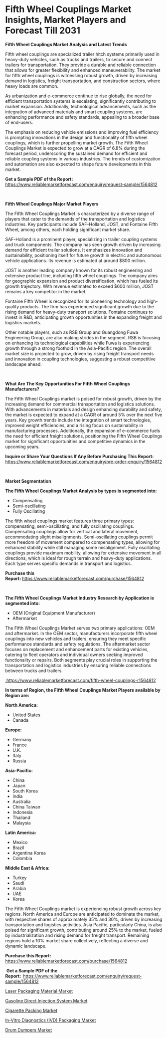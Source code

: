 <p><h1>Fifth Wheel Couplings Market Insights, Market Players and Forecast Till 2031</h1></p><p><strong>Fifth Wheel Couplings Market Analysis and Latest Trends</strong></p>
<p><p>Fifth wheel couplings are specialized trailer hitch systems primarily used in heavy-duty vehicles, such as trucks and trailers, to secure and connect trailers for transportation. They provide a durable and reliable connection that allows for greater flexibility and enhanced maneuverability. The market for fifth wheel couplings is witnessing robust growth, driven by increasing demand in logistics, freight transportation, and construction sectors, where heavy loads are common.</p><p>As urbanization and e-commerce continue to rise globally, the need for efficient transportation systems is escalating, significantly contributing to market expansion. Additionally, technological advancements, such as the integration of advanced materials and smart coupling systems, are enhancing performance and safety standards, appealing to a broader base of end-users. </p><p>The emphasis on reducing vehicle emissions and improving fuel efficiency is prompting innovations in the design and functionality of fifth wheel couplings, which is further propelling market growth. The Fifth Wheel Couplings Market is expected to grow at a CAGR of 6.8% during the forecast period, underscoring the sustained demand for efficient and reliable coupling systems in various industries. The trends of customization and automation are also expected to shape future developments in this market.</p></p>
<p><strong>Get a Sample PDF of the Report:&nbsp;</strong> <a href="https://www.reliablemarketforecast.com/enquiry/request-sample/1564812?utm_campaign=1080&utm_medium=2&utm_source=Github&utm_content=ia&utm_term=03112024&utm_id=fifth-wheel-couplings">https://www.reliablemarketforecast.com/enquiry/request-sample/1564812</a></p>
<p>&nbsp;</p>
<p><strong>Fifth Wheel Couplings Major Market Players</strong></p>
<p><p>The Fifth Wheel Couplings Market is characterized by a diverse range of players that cater to the demands of the transportation and logistics industries. Key participants include SAF-Holland, JOST, and Fontaine Fifth Wheel, among others, each holding significant market share.</p><p>SAF-Holland is a prominent player, specializing in trailer coupling systems and truck components. The company has seen growth driven by increasing demand for efficient trailer solutions. It emphasizes innovation and sustainability, positioning itself for future growth in electric and autonomous vehicle applications. Its revenue is estimated at around $800 million.</p><p>JOST is another leading company known for its robust engineering and extensive product line, including fifth wheel couplings. The company aims for geographic expansion and product diversification, which has fueled its growth trajectory. With revenue estimated to exceed $600 million, JOST remains a key competitor in the market.</p><p>Fontaine Fifth Wheel is recognized for its pioneering technology and high-quality products. The firm has experienced significant growth due to the rising demand for heavy-duty transport solutions. Fontaine continues to invest in R&D, anticipating growth opportunities in the expanding freight and logistics markets.</p><p>Other notable players, such as RSB Group and Guangdong Fuwa Engineering Group, are also making strides in the segment. RSB is focusing on enhancing its technological capabilities while Fuwa is experiencing growth through a strong foothold in the Asia-Pacific region. The overall market size is projected to grow, driven by rising freight transport needs and innovation in coupling technologies, suggesting a robust competitive landscape ahead.</p></p>
<p>&nbsp;</p>
<p><strong>What Are The Key Opportunities For Fifth Wheel Couplings Manufacturers?</strong></p>
<p><p>The Fifth Wheel Couplings market is poised for robust growth, driven by the increasing demand for commercial transportation and logistics solutions. With advancements in materials and design enhancing durability and safety, the market is expected to expand at a CAGR of around 5% over the next five years. Key growth trends include the integration of smart technologies, improved weight efficiencies, and a rising focus on sustainability in manufacturing processes. Additionally, the expansion of e-commerce fuels the need for efficient freight solutions, positioning the Fifth Wheel Couplings market for significant opportunities and competitive dynamics in the upcoming years.</p></p>
<p><strong>Inquire or Share Your Questions If Any Before Purchasing This Report:</strong> <a href="https://www.reliablemarketforecast.com/enquiry/pre-order-enquiry/1564812?utm_campaign=1080&utm_medium=2&utm_source=Github&utm_content=ia&utm_term=03112024&utm_id=fifth-wheel-couplings">https://www.reliablemarketforecast.com/enquiry/pre-order-enquiry/1564812</a></p>
<p>&nbsp;</p>
<p><strong>Market Segmentation</strong></p>
<p><strong>The Fifth Wheel Couplings Market Analysis by types is segmented into:</strong></p>
<p><ul><li>Compensating</li><li>Semi-oscillating</li><li>Fully Oscillating</li></ul></p>
<p><p>The fifth wheel couplings market features three primary types: compensating, semi-oscillating, and fully oscillating couplings. Compensating couplings allow for vertical and lateral movement, accommodating slight misalignments. Semi-oscillating couplings permit more freedom of movement compared to compensating types, allowing for enhanced stability while still managing some misalignment. Fully oscillating couplings provide maximum mobility, allowing for extensive movement in all directions, which is ideal for rough terrain and heavy-duty applications. Each type serves specific demands in transport and logistics.</p></p>
<p><strong>Purchase this Report:&nbsp;</strong><a href="https://www.reliablemarketforecast.com/purchase/1564812?utm_campaign=1080&utm_medium=2&utm_source=Github&utm_content=ia&utm_term=03112024&utm_id=fifth-wheel-couplings">https://www.reliablemarketforecast.com/purchase/1564812</a></p>
<p>&nbsp;</p>
<p><strong>The Fifth Wheel Couplings Market Industry Research by Application is segmented into:</strong></p>
<p><ul><li>OEM (Original Equipment Manufacturer)</li><li>Aftermarket</li></ul></p>
<p><p>The Fifth Wheel Couplings Market serves two primary applications: OEM and aftermarket. In the OEM sector, manufacturers incorporate fifth wheel couplings into new vehicles and trailers, ensuring they meet specific performance standards and safety regulations. The aftermarket sector focuses on replacement and enhancement parts for existing vehicles, catering to fleet operators and individual owners seeking improved functionality or repairs. Both segments play crucial roles in supporting the transportation and logistics industries by ensuring reliable connections between trucks and trailers.</p></p>
<p><a href="https://www.reliablemarketforecast.com/fifth-wheel-couplings-r1564812?utm_campaign=1080&utm_medium=2&utm_source=Github&utm_content=ia&utm_term=03112024&utm_id=fifth-wheel-couplings">&nbsp;https://www.reliablemarketforecast.com/fifth-wheel-couplings-r1564812</a></p>
<p><strong>In terms of Region, the Fifth Wheel Couplings Market Players available by Region are:</strong></p>
<p>
    <p> <strong> North America: </strong>
        <ul>
            <li>United States</li>
            <li>Canada</li>
        </ul>
        </p> 
    <p> <strong> Europe: </strong>
        <ul>
            <li>Germany</li>
            <li>France</li>
            <li>U.K.</li>
            <li>Italy</li>
            <li>Russia</li>
        </ul>
        </p> 
    <p> <strong> Asia-Pacific: </strong>
        <ul>
            <li>China</li>
            <li>Japan</li>
            <li>South Korea</li>
            <li>India</li>
            <li>Australia</li>
            <li>China Taiwan</li>
            <li>Indonesia</li>
            <li>Thailand</li>
            <li>Malaysia</li>
        </ul>
        </p> 
    <p> <strong> Latin America: </strong>
        <ul>
            <li>Mexico</li>
            <li>Brazil</li>
            <li>Argentina Korea</li>
            <li>Colombia</li>
        </ul>
        </p> 
    <p> <strong> Middle East & Africa: </strong>
        <ul>
            <li>Turkey</li>
            <li>Saudi</li>
            <li>Arabia</li>
            <li>UAE</li>
            <li>Korea</li>
        </ul>
    </p>
    </p>
<p><p>The Fifth Wheel Couplings market is experiencing robust growth across key regions. North America and Europe are anticipated to dominate the market, with respective shares of approximately 35% and 30%, driven by increasing transportation and logistics activities. Asia Pacific, particularly China, is also poised for significant growth, contributing around 25% to the market, fueled by industrialization and rising demand for freight transport. Remaining regions hold a 10% market share collectively, reflecting a diverse and dynamic landscape.</p></p>
<p><strong>Purchase this Report: </strong><a href="https://www.reliablemarketforecast.com/purchase/1564812?utm_campaign=1080&utm_medium=2&utm_source=Github&utm_content=ia&utm_term=03112024&utm_id=fifth-wheel-couplings">https://www.reliablemarketforecast.com/purchase/1564812</a></p>
<p>&nbsp;<strong>Get a Sample PDF of the Report:&nbsp;&nbsp;</strong><a href="https://www.reliablemarketforecast.com/enquiry/request-sample/1564812?utm_campaign=1080&utm_medium=2&utm_source=Github&utm_content=ia&utm_term=03112024&utm_id=fifth-wheel-couplings">https://www.reliablemarketforecast.com/enquiry/request-sample/1564812</a></p>
<p><strong></strong></p>
<p><p><a href="https://www.linkedin.com/pulse/exploring-laser-packaging-material-market-dynamics-revenue-9xorf?utm_campaign=1080&utm_medium=2&utm_source=Github&utm_content=ia&utm_term=03112024&utm_id=fifth-wheel-couplings">Laser Packaging Material Market</a></p><p><a href="https://github.com/felipahorkby/Market-Research-Report-List-1/blob/main/gasoline-direct-injection-system-market.md?utm_campaign=1080&utm_medium=2&utm_source=Github&utm_content=ia&utm_term=03112024&utm_id=fifth-wheel-couplings">Gasoline Direct Injection System Market</a></p><p><a href="https://www.linkedin.com/pulse/global-cigarette-packing-market-product-types-applications-iprof?utm_campaign=1080&utm_medium=2&utm_source=Github&utm_content=ia&utm_term=03112024&utm_id=fifth-wheel-couplings">Cigarette Packing Market</a></p><p><a href="https://issuu.com/reportprime-2/docs/in-vitro-diagnostics-ivd-packaging-_ec6f833f4dab0c?utm_campaign=1080&utm_medium=2&utm_source=Github&utm_content=ia&utm_term=03112024&utm_id=fifth-wheel-couplings">In-Vitro Diagnostics (IVD) Packaging Market</a></p><p><a href="https://github.com/iva0ei4r/Market-Research-Report-List-1/blob/main/drum-dumpers-market.md?utm_campaign=1080&utm_medium=2&utm_source=Github&utm_content=ia&utm_term=03112024&utm_id=fifth-wheel-couplings">Drum Dumpers Market</a></p></p>